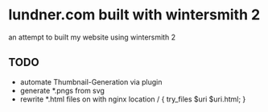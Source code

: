 # lundner.com built with wintersmith 2

an attempt to built my website using wintersmith 2

## TODO

- automate Thumbnail-Generation via plugin
- generate *.pngs from svg
- rewrite *.html files on with nginx location / { try_files $uri $uri.html; }
